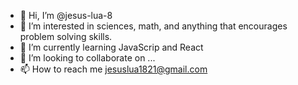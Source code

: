 - 👋 Hi, I’m @jesus-lua-8
- 👀 I’m interested in sciences, math, and anything that encourages problem solving skills.
- 🌱 I’m currently learning JavaScrip and React
- 💞️ I’m looking to collaborate on ...
- 📫 How to reach me jesuslua1821@gmail.com

<!---
jesus-lua-8/jesus-lua-8 is a ✨ special ✨ repository because its `README.md` (this file) appears on your GitHub profile.
You can click the Preview link to take a look at your changes.
--->
